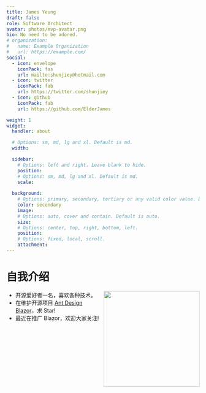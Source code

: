 ```yaml
---
title: James Yeung
draft: false
role: Software Architect
avatar: photos/mvp-avatar.png
bio: No need to be adored.
# organization:
#   name: Example Organization
#   url: https://example.com/
social:
  - icon: envelope
    iconPack: fas
    url: mailto:shunjiey@hotmail.com
  - icon: twitter
    iconPack: fab
    url: https://twitter.com/shunjiey
  - icon: github
    iconPack: fab
    url: https://github.com/ElderJames

weight: 1
widget:
  handler: about

  # Options: sm, md, lg and xl. Default is md.
  width:

  sidebar:
    # Options: left and right. Leave blank to hide.
    position:
    # Options: sm, md, lg and xl. Default is md.
    scale:
  
  background:
    # Options: primary, secondary, tertiary or any valid color value. Default is primary.
    color: secondary
    image:
    # Options: auto, cover and contain. Default is auto.
    size:
    # Options: center, top, right, bottom, left.
    position:
    # Options: fixed, local, scroll.
    attachment: 
---
```


# 自我介绍

<a target="_blank" href="https://mvp.microsoft.com/en-us/PublicProfile/5003987">
  <img align="right" width="250px" src="https://mvp.microsoft.com/Content/Images/mvp-banner.png" />
</a>

- 开源爱好者一名，喜欢各种技术。
- 在维护开源项目 [Ant Design Blazor](https://github.com/ant-design-blazor/ant-design-blazor)，求 Star!
- 最近在推广 Blazor，欢迎大家关注!